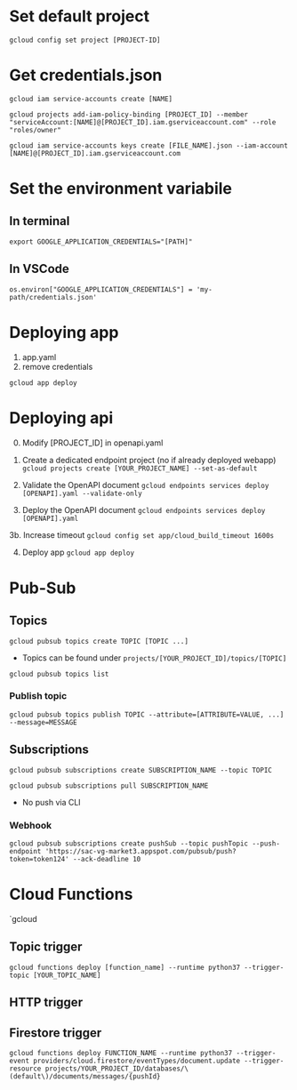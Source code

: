 # Set default project

`gcloud config set project [PROJECT-ID]`

# Get credentials.json

`gcloud iam service-accounts create [NAME]`

`gcloud projects add-iam-policy-binding [PROJECT_ID] --member "serviceAccount:[NAME]@[PROJECT_ID].iam.gserviceaccount.com" --role "roles/owner"`

`gcloud iam service-accounts keys create [FILE_NAME].json --iam-account [NAME]@[PROJECT_ID].iam.gserviceaccount.com`

# Set the environment variabile
## In terminal

`export GOOGLE_APPLICATION_CREDENTIALS="[PATH]"`

## In VSCode

`os.environ["GOOGLE_APPLICATION_CREDENTIALS"] = 'my-path/credentials.json'`

# Deploying app

1. app.yaml
2. remove credentials

`gcloud app deploy`

# Deploying api

0. Modify [PROJECT_ID] in openapi.yaml

1. Create a dedicated endpoint project (no if already deployed webapp)
`gcloud projects create [YOUR_PROJECT_NAME] --set-as-default`

2. Validate the OpenAPI document
`gcloud endpoints services deploy [OPENAPI].yaml --validate-only`

3. Deploy the OpenAPI document
`gcloud endpoints services deploy [OPENAPI].yaml`

3b. Increase timeout
`gcloud config set app/cloud_build_timeout 1600s`

4. Deploy app
`gcloud app deploy`

# Pub-Sub

## Topics

`gcloud pubsub topics create TOPIC [TOPIC ...]`
- Topics can be found under `projects/[YOUR_PROJECT_ID]/topics/[TOPIC]`

`gcloud pubsub topics list`

### Publish topic

`gcloud pubsub topics publish TOPIC --attribute=[ATTRIBUTE=VALUE, ...] --message=MESSAGE`

## Subscriptions

`gcloud pubsub subscriptions create SUBSCRIPTION_NAME --topic TOPIC`

`gcloud pubsub subscriptions pull SUBSCRIPTION_NAME`
- No push via CLI

### Webhook

`gcloud pubsub subscriptions create pushSub --topic pushTopic --push-endpoint 'https://sac-vg-market3.appspot.com/pubsub/push?token=token124' --ack-deadline 10`
# Cloud Functions

`gcloud

## Topic trigger
`gcloud functions deploy [function_name] --runtime python37 --trigger-topic [YOUR_TOPIC_NAME]`

## HTTP trigger

## Firestore trigger
```
gcloud functions deploy FUNCTION_NAME --runtime python37 --trigger-event providers/cloud.firestore/eventTypes/document.update --trigger-resource projects/YOUR_PROJECT_ID/databases/\(default\)/documents/messages/{pushId}
```
